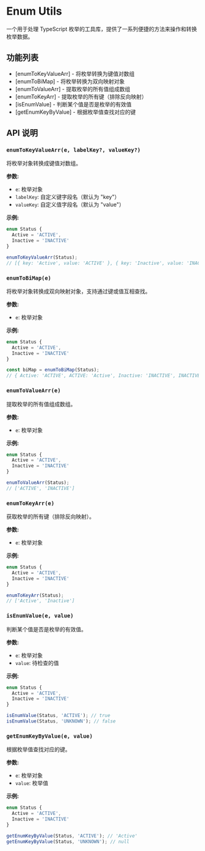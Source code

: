 # Enum Utils

一个用于处理 TypeScript 枚举的工具库，提供了一系列便捷的方法来操作和转换枚举数据。

## 功能列表

- [enumToKeyValueArr] - 将枚举转换为键值对数组
- [enumToBiMap] - 将枚举转换为双向映射对象
- [enumToValueArr] - 提取枚举的所有值组成数组
- [enumToKeyArr] - 提取枚举的所有键（排除反向映射）
- [isEnumValue] - 判断某个值是否是枚举的有效值
- [getEnumKeyByValue] - 根据枚举值查找对应的键

## API 说明

### `enumToKeyValueArr(e, labelKey?, valueKey?)`

将枚举对象转换成键值对数组。

**参数:**
- `e`: 枚举对象
- `labelKey`: 自定义键字段名（默认为 "key"）
- `valueKey`: 自定义值字段名（默认为 "value"）

**示例:**
```ts
enum Status {
  Active = 'ACTIVE',
  Inactive = 'INACTIVE'
}

enumToKeyValueArr(Status);
// [{ key: 'Active', value: 'ACTIVE' }, { key: 'Inactive', value: 'INACTIVE' }]
```

### `enumToBiMap(e)`

将枚举对象转换成双向映射对象，支持通过键或值互相查找。

**参数:**
- `e`: 枚举对象

**示例:**
```ts
enum Status {
  Active = 'ACTIVE',
  Inactive = 'INACTIVE'
}

const biMap = enumToBiMap(Status);
// { Active: 'ACTIVE', ACTIVE: 'Active', Inactive: 'INACTIVE', INACTIVE: 'Inactive' }
```

### `enumToValueArr(e)`

提取枚举的所有值组成数组。

**参数:**
- `e`: 枚举对象

**示例:**
```ts
enum Status {
  Active = 'ACTIVE',
  Inactive = 'INACTIVE'
}

enumToValueArr(Status);
// ['ACTIVE', 'INACTIVE']
```

### `enumToKeyArr(e)`

获取枚举的所有键（排除反向映射）。

**参数:**
- `e`: 枚举对象

**示例:**
```ts
enum Status {
  Active = 'ACTIVE',
  Inactive = 'INACTIVE'
}

enumToKeyArr(Status);
// ['Active', 'Inactive']
```

### `isEnumValue(e, value)`

判断某个值是否是枚举的有效值。

**参数:**
- `e`: 枚举对象
- `value`: 待检查的值

**示例:**
```ts
enum Status {
  Active = 'ACTIVE',
  Inactive = 'INACTIVE'
}

isEnumValue(Status, 'ACTIVE'); // true
isEnumValue(Status, 'UNKNOWN'); // false
```

### `getEnumKeyByValue(e, value)`

根据枚举值查找对应的键。

**参数:**
- `e`: 枚举对象
- `value`: 枚举值

**示例:**
```ts
enum Status {
  Active = 'ACTIVE',
  Inactive = 'INACTIVE'
}

getEnumKeyByValue(Status, 'ACTIVE'); // 'Active'
getEnumKeyByValue(Status, 'UNKNOWN'); // null
```